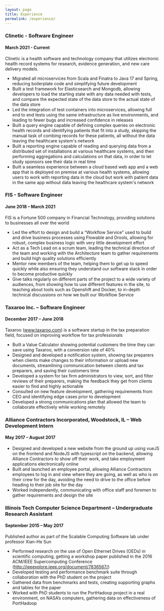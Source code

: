 ```yaml
---
layout: page
title: Experience
permalink: /experience/
---
```


### Clinetic - Software Engineer
#### March 2021 - Current

Clinetic is a health software and technology company that utilizes electronic health record systems for research, evidence generation, and new care delivery models.

- Migrated all microservices from Scala and Finatra to Java 17 and Spring, reducing boilerplate code and simplifying future development
- Built a test framework for Elasticsearch and Mongodb, allowing developers to load the starting state with any data needed with tests, and compare the expected state of the data store to the actual state of the data store
- Led the integration of test containers into microservices, allowing full end to end tests using the same infrastructure as live environments, and leading to fewer bugs and increased confidence in releases
- Built a query engine capable of defining complex queries on electronic health records and identifying patients that fit into a study, skipping the manual task of combing records for these patients, all without the data leaving the healthcare system's network
- Built a reporting engine capable of reading and querying data from a distributed set of installations at various healthcare systems, and then performing aggregations and calculations on that data, in order to let study sponsors see their data in real time
- Built a seamless experience between a cloud based web app and a web app that is deployed on premise at various health systems, allowing users to work with reporting data in the cloud but work with patient data in the same app without data leaving the healthcare system's network

### FIS - Software Engineer
#### June 2018 – March 2021

FIS is a Fortune 500 company in Financial Technology, providing solutions to businesses all over the world

- Led the effort to design and build a “Workflow Service” used to build and drive business processes using Flowable and Drools, allowing for robust, complex business logic with very little development effort
- Act as a Tech Lead on a scrum team, leading the technical direction of the team and working with the Architecture team to gather requirements and build high quality solutions efficiently
- Mentor new members of the team, helping them to get up to speed quickly while also ensuring they understand our software stack in order to become productive quickly
- Give talks regularly on different parts of the project to a wide variety of audiences, from showing how to use different features in the site, to teaching about tools such as Openshift and Docker, to in-depth technical discussions on how we built our Workflow Service

### Taxaroo Inc. – Software Engineer
#### December 2017 – June 2018

Taxaroo (www.taxaroo.com) is a software startup in the tax preparation field, focused on improving workflow for tax professionals

- Built a Value Calculator showing potential customers the time they can save using Taxaroo, with a conversion rate of 40%
- Designed and developed a notification system, showing tax preparers when clients make changes to their information or upload new documents, streamlining communication between clients and tax preparers, and saving their customers time
- Developed a system for tax firm administrators to view, sort, and filter reviews of their preparers, making the feedback they get from clients easier to find and highly actionable
- Consulted on new feature development, gathering requirements from CEO and identifying edge cases prior to development
- Developed a strong communications plan that allowed the team to collaborate effectively while working remotely

### Alliance Contractors Incorporated, Woodstock, IL – Web Development Intern
#### May 2017 – August 2017

- Designed and developed a new website from the ground up using vueJS on the frontend and NodeJS with typescript on the backend, allowing Alliance Contractors to show off their work, and take employment applications electronically online
- Built and launched an employee portal, allowing Alliance Contractors employees to log in and view where they are going, as well as who is on their crew for the day, avoiding the need to drive to the office before heading to their job site for the day
- Worked independently, communicating with office staff and foremen to gather requirements and design the site

### Illinois Tech Computer Science Department – Undergraduate Research Assistant
#### September 2015 – May 2017

Published author as part of the Scalable Computing Software lab under professor Xian-He Sun

- Performed research on the use of Open Ethernet Drives (OEDs) in scientific computing, getting a workshop paper published in the 2016 ACM/IEEE Supercomputing Conference (http://ieeexplore.ieee.org/document/7836567/)
- Developed testing and performance benchmark suite through collaboration with the PhD student on the project
- Gathered data from benchmarks and tests, creating supporting graphs and tables for the paper
- Worked with PhD students to run the PortHadoop project in a real environment, on NASA’s computers, gathering data on effectiveness of PortHadoop